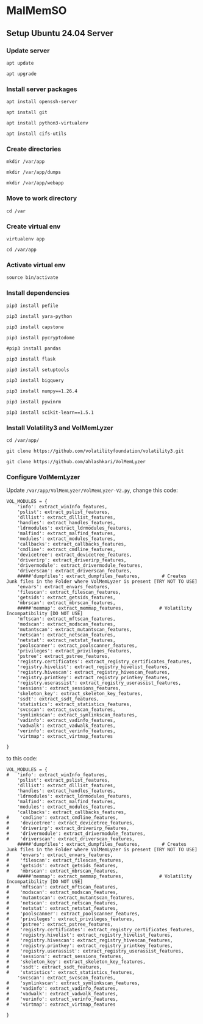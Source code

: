 # MalMemSO

## Setup Ubuntu 24.04 Server

### Update server
`apt update`

`apt upgrade`

### Install server packages
`apt install openssh-server`

`apt install git`

`apt install python3-virtualenv`

`apt install cifs-utils`


### Create directories

`mkdir /var/app`

`mkdir /var/app/dumps`

`mkdir /var/app/webapp`


### Move to work directory
`cd /var`

### Create virtual env
`virtualenv app`

`cd /var/app`

### Activate virtual env
`source bin/activate`

### Install dependencies
`pip3 install pefile`

`pip3 install yara-python`

`pip3 install capstone`

`pip3 install pycryptodome`

`#pip3 install pandas`

`pip3 install flask`

`pip3 install setuptools`

`pip3 install bigquery`

`pip3 install numpy==1.26.4`

`pip3 install pywinrm`

`pip3 install scikit-learn==1.5.1`

### Install Volatility3 and VolMemLyzer

`cd /var/app/`

`git clone https://github.com/volatilityfoundation/volatility3.git`

`git clone https://github.com/ahlashkari/VolMemLyzer`


### Configure VolMemLyzer

Update `/var/app/VolMemLyzer/VolMemLyzer-V2.py`, change this code:

```
VOL_MODULES = {
    'info': extract_winInfo_features,
    'pslist': extract_pslist_features,
    'dlllist': extract_dlllist_features,
    'handles': extract_handles_features,
    'ldrmodules': extract_ldrmodules_features,
    'malfind': extract_malfind_features,
    'modules': extract_modules_features,
    'callbacks': extract_callbacks_features,
    'cmdline': extract_cmdline_features,
    'devicetree': extract_devicetree_features,
    'driverirp': extract_driverirp_features,
    'drivermodule': extract_drivermodule_features,
    'driverscan': extract_driverscan_features,
    #####'dumpfiles': extract_dumpfiles_features,        # Creates Junk files in the Folder where VolMemLyzer is present [TRY NOT TO USE]
    'envars': extract_envars_features,
    'filescan': extract_filescan_features,
    'getsids': extract_getsids_features,
    'mbrscan': extract_mbrscan_features,
    #####'memmap': extract_memmap_features,             # Volatility Incompatibility [DO NOT USE]
    'mftscan': extract_mftscan_features,
    'modscan': extract_modscan_features,
    'mutantscan': extract_mutantscan_features,
    'netscan': extract_netscan_features,
    'netstat': extract_netstat_features,
    'poolscanner': extract_poolscanner_features,
    'privileges': extract_privileges_features,
    'pstree': extract_pstree_features,
    'registry.certificates': extract_registry_certificates_features,
    'registry.hivelist': extract_registry_hivelist_features,
    'registry.hivescan': extract_registry_hivescan_features,
    'registry.printkey': extract_registry_printkey_features,
    'registry.userassist': extract_registry_userassist_features,
    'sessions': extract_sessions_features,
    'skeleton_key': extract_skeleton_key_features,
    'ssdt': extract_ssdt_features,
    'statistics': extract_statistics_features,
    'svcscan': extract_svcscan_features,
    'symlinkscan': extract_symlinkscan_features,
    'vadinfo': extract_vadinfo_features,
    'vadwalk': extract_vadwalk_features,
    'verinfo': extract_verinfo_features,
    'virtmap': extract_virtmap_features

}

```

to this code:

```
VOL_MODULES = {
#   'info': extract_winInfo_features,
    'pslist': extract_pslist_features,
    'dlllist': extract_dlllist_features,
    'handles': extract_handles_features,
    'ldrmodules': extract_ldrmodules_features,
    'malfind': extract_malfind_features,
    'modules': extract_modules_features,
    'callbacks': extract_callbacks_features,
#    'cmdline': extract_cmdline_features,
#    'devicetree': extract_devicetree_features,
#    'driverirp': extract_driverirp_features,
#    'drivermodule': extract_drivermodule_features,
#    'driverscan': extract_driverscan_features,
    #####'dumpfiles': extract_dumpfiles_features,        # Creates Junk files in the Folder where VolMemLyzer is present [TRY NOT TO USE]
#    'envars': extract_envars_features,
#    'filescan': extract_filescan_features,
#    'getsids': extract_getsids_features,
#    'mbrscan': extract_mbrscan_features,
    #####'memmap': extract_memmap_features,             # Volatility Incompatibility [DO NOT USE]
#    'mftscan': extract_mftscan_features,
#    'modscan': extract_modscan_features,
#    'mutantscan': extract_mutantscan_features,
#    'netscan': extract_netscan_features,
#    'netstat': extract_netstat_features,
#    'poolscanner': extract_poolscanner_features,
#    'privileges': extract_privileges_features,
#    'pstree': extract_pstree_features,
#    'registry.certificates': extract_registry_certificates_features,
#    'registry.hivelist': extract_registry_hivelist_features,
#    'registry.hivescan': extract_registry_hivescan_features,
#    'registry.printkey': extract_registry_printkey_features,
#    'registry.userassist': extract_registry_userassist_features,
#    'sessions': extract_sessions_features,
#    'skeleton_key': extract_skeleton_key_features,
#    'ssdt': extract_ssdt_features,
#    'statistics': extract_statistics_features,
    'svcscan': extract_svcscan_features,
#    'symlinkscan': extract_symlinkscan_features,
#    'vadinfo': extract_vadinfo_features,
#    'vadwalk': extract_vadwalk_features,
#    'verinfo': extract_verinfo_features,
#    'virtmap': extract_virtmap_features

}
```

